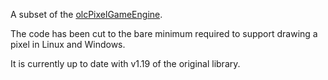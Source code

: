 A subset of the [olcPixelGameEngine][0].

The code has been cut to the bare minimum required to support drawing a pixel in Linux and Windows.

It is currently up to date with v1.19 of the original library.


[0]: https://github.com/OneLoneCoder/olcPixelGameEngine/
